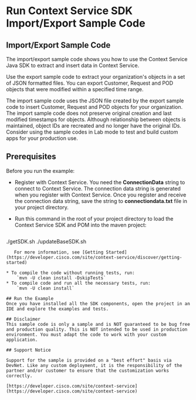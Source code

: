 # Run Context Service SDK Import/Export Sample Code

## Import/Export Sample Code
The import/export sample code shows you how to use the Context Service Java SDK to extract and insert data in Context Service.

Use the export sample code to extract your organization's objects in a set of JSON formatted files. You can export Customer, Request and POD objects that were modified within a specified time range.

The import sample code uses the JSON file created by the export sample code to insert Customer, Request and POD objects for your organization. The import sample code does not preserve original creation and last modified timestamps for objects. Although relationship between objects is maintained, object IDs are recreated and no longer have the original IDs. Consider using the sample codes in Lab mode to test and build custom apps for your production use.

## Prerequisites
Before you run the example:

* Register with Context Service. You need the **ConnectionData** string to connect to Context Service. The connection data string is generated when you register with Context Service. Once you register and receive the connection data string, save the string to **connectiondata.txt** file in your project directory.
* Run this command in the root of your project directory to load the Context Service SDK and POM into the maven project:

    ```
./getSDK.sh
./updateBaseSDK.sh
``` 
   For more information, see [Getting Started](https://developer.cisco.com/site/context-service/discover/getting-started)

* To compile the code without running tests, run:
    `mvn -U clean install -DskipTests`
* To compile code and run all the necessary tests, run:
    `mvn -U clean install`

## Run the Example
Once you have installed all the SDK components, open the project in an IDE and explore the examples and tests.

## Disclaimer
This sample code is only a sample and is NOT guaranteed to be bug free and production quality. This is NOT intended to be used in production environment. You must adapt the code to work with your custom application.

## Support Notice

Support for the sample is provided on a "best effort" basis via DevNet. Like any custom deployment, it is the responsibility of the partner and/or customer to ensure that the customization works correctly.

[https://developer.cisco.com/site/context-service](https://developer.cisco.com/site/context-service)


